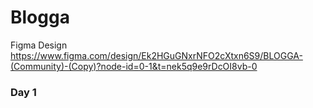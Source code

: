 # Blogga
Figma Design https://www.figma.com/design/Ek2HGuGNxrNFO2cXtxn6S9/BLOGGA-(Community)-(Copy)?node-id=0-1&t=nek5q9e9rDcOI8vb-0

### Day 1
